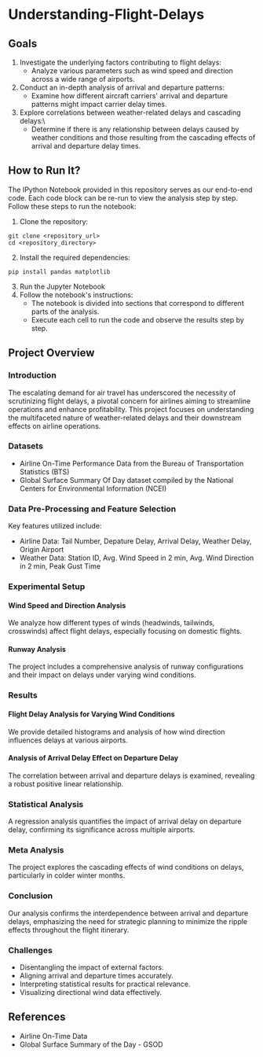 # Understanding-Flight-Delays

## Goals
1. Investigate the underlying factors contributing to flight delays:
   - Analyze various parameters such as wind speed and direction across a wide range of airports.
2. Conduct an in-depth analysis of arrival and departure patterns:
   - Examine how different aircraft carriers' arrival and departure patterns might impact carrier delay times.
3. Explore correlations between weather-related delays and cascading delays:\
   - Determine if there is any relationship between delays caused by weather conditions and those resulting from the cascading effects of arrival and departure delay times.
 
## How to Run It?
The IPython Notebook provided in this repository serves as our end-to-end code. Each code block can be re-run to view the analysis step by step. Follow these steps to run the notebook:
1. Clone the repository:
```
git clone <repository_url>
cd <repository_directory>
```
2. Install the required dependencies:
```
pip install pandas matplotlib
```
3. Run the Jupyter Notebook
4. Follow the notebook's instructions:
   - The notebook is divided into sections that correspond to different parts of the analysis.
   - Execute each cell to run the code and observe the results step by step.
  
## Project Overview

### Introduction
The escalating demand for air travel has underscored the necessity of scrutinizing flight delays, a pivotal concern for airlines aiming to streamline operations and enhance profitability. This project focuses on understanding the multifaceted nature of weather-related delays and their downstream effects on airline operations.

### Datasets
- Airline On-Time Performance Data from the Bureau of Transportation Statistics (BTS)
- Global Surface Summary Of Day dataset compiled by the National Centers for Environmental Information (NCEI)

### Data Pre-Processing and Feature Selection
Key features utilized include:
- Airline Data: Tail Number, Depature Delay, Arrival Delay, Weather Delay, Origin Airport
- Weather Data: Station ID, Avg. Wind Speed in 2 min, Avg. Wind Direction in 2 min, Peak Gust Time

### Experimental Setup

#### Wind Speed and Direction Analysis
We analyze how different types of winds (headwinds, tailwinds, crosswinds) affect flight delays, especially focusing on domestic flights.

#### Runway Analysis
The project includes a comprehensive analysis of runway configurations and their impact on delays under varying wind conditions.

### Results

#### Flight Delay Analysis for Varying Wind Conditions
We provide detailed histograms and analysis of how wind direction influences delays at various airports.

#### Analysis of Arrival Delay Effect on Departure Delay
The correlation between arrival and departure delays is examined, revealing a robust positive linear relationship.

### Statistical Analysis
A regression analysis quantifies the impact of arrival delay on departure delay, confirming its significance across multiple airports.

### Meta Analysis
The project explores the cascading effects of wind conditions on delays, particularly in colder winter months.

### Conclusion
Our analysis confirms the interdependence between arrival and departure delays, emphasizing the need for strategic planning to minimize the ripple effects throughout the flight itinerary.

### Challenges
- Disentangling the impact of external factors.
- Aligning arrival and departure times accurately.
- Interpreting statistical results for practical relevance.
- Visualizing directional wind data effectively.

## References
- Airline On-Time Data 
- Global Surface Summary of the Day - GSOD 
